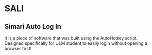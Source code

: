 # SALI
## Simari Auto Log In
It is a piece of software that was built using the AutoHotkey script. Designed specifically for ULM student to easily login without opening a browser first!
